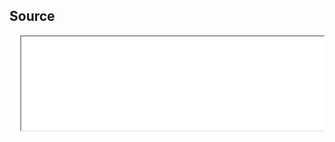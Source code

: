 Source
-------------

<script type="text/javascript" src="./js/iframe.js"></script>

<pre style="background-color: white;">
  <iframe src="xref/index.html" seamless="seamless" width="100%" />
</pre>